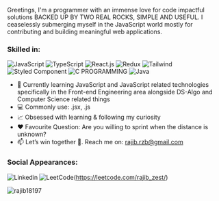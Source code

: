 Greetings, I'm a programmer with an immense love for code impactful solutions BACKED UP BY TWO REAL ROCKS, SIMPLE AND USEFUL. I ceaselessly submerging myself in the JavaScript world mostly for contributing and building meaningful web applications.

### Skilled in:

![JavaScript](https://img.shields.io/badge/JavaScript-F7DF1E?style=for-the-badge&logo=JavaScript&logoColor=white)
![TypeScript](https://img.shields.io/badge/TypeScript-007ACC?style=for-the-badge&logo=typescript&logoColor=white)
![React.js](https://img.shields.io/badge/React-20232A?style=for-the-badge&logo=react&logoColor=61DAFB)
![Redux](https://img.shields.io/badge/REDUX-593D88?style=for-the-badge&logo=redux&logoColor=white)
![Tailwind](https://img.shields.io/badge/TAILWIND_CSS-38B2AC?style=for-the-badge&logo=tailwind-css&logoColor=white)
![Styled Component](https://img.shields.io/badge/styled--components-DB7093?style=for-the-badge&logo=styled-components&logoColor=white)
![C PROGRAMMING](https://img.shields.io/badge/C-00599C?style=for-the-badge&logo=c&logoColor=white)
![Java](https://img.shields.io/badge/Java-ED8B00?style=for-the-badge&logo=openjdk&logoColor=white)



- 📖 Currently learning JavaScript and JavaScript related technologies specifically in the Front-end Engineering area alongside DS-Algo and Computer Science related things 
- 💻 Commonly use: .jsx, .js
- 📈 Obsessed with learning & following my curiosity
- ❤ Favourite Question: Are you willing to sprint when the distance is unknown?
- 📫 Let’s win together 🥇. Reach me on: rajib.rzb@gmail.com


### Social Appearances:

![Linkedin](https://img.shields.io/badge/dynamic/json?url=https%3A%2F%2Fwww.linkedin.com%2Fin%2Frajuzest%2F&query=LinkedIn-0077B5?style=flat-square&logo=linkedin&logoColor=white)
![LeetCode](https://img.shields.io/badge/-LeetCode-FFA116?style=for-the-badge&logo=LeetCode&logoColor=black)(https://leetcode.com/rajib_zest/)


<p><img align="left" src="https://github-readme-stats.vercel.app/api/top-langs?username=rajib18197&theme=monokai&show_icons=true&locale=en&layout=compact" alt="rajib18197" /></p>







